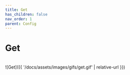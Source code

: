 ```yaml
---
title: Get
has_children: false
nav_order: 1
parent: Config
---
```


# Get

<br/>![Get]({{ '/docs/assets/images/gifs/get.gif' | relative-url }})<br/>